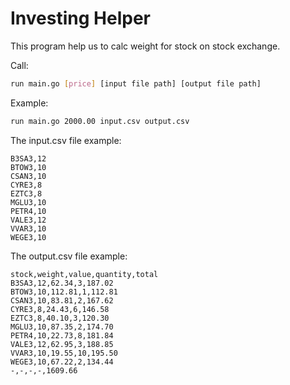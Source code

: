 # Investing Helper

This program help us to calc weight for stock on stock exchange.

Call:
```sh
run main.go [price] [input file path] [output file path]
```
Example:
```sh
run main.go 2000.00 input.csv output.csv
```

The input.csv file example:
```
B3SA3,12
BTOW3,10
CSAN3,10
CYRE3,8
EZTC3,8
MGLU3,10
PETR4,10
VALE3,12
VVAR3,10
WEGE3,10
```

The output.csv file example:
```
stock,weight,value,quantity,total
B3SA3,12,62.34,3,187.02
BTOW3,10,112.81,1,112.81
CSAN3,10,83.81,2,167.62
CYRE3,8,24.43,6,146.58
EZTC3,8,40.10,3,120.30
MGLU3,10,87.35,2,174.70
PETR4,10,22.73,8,181.84
VALE3,12,62.95,3,188.85
VVAR3,10,19.55,10,195.50
WEGE3,10,67.22,2,134.44
-,-,-,-,1609.66
```